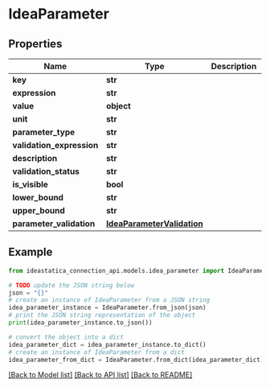 # IdeaParameter


## Properties

Name | Type | Description | Notes
------------ | ------------- | ------------- | -------------
**key** | **str** |  | [optional] 
**expression** | **str** |  | [optional] 
**value** | **object** |  | [optional] 
**unit** | **str** |  | [optional] 
**parameter_type** | **str** |  | [optional] 
**validation_expression** | **str** |  | [optional] 
**description** | **str** |  | [optional] 
**validation_status** | **str** |  | [optional] 
**is_visible** | **bool** |  | [optional] 
**lower_bound** | **str** |  | [optional] 
**upper_bound** | **str** |  | [optional] 
**parameter_validation** | [**IdeaParameterValidation**](IdeaParameterValidation.md) |  | [optional] 

## Example

```python
from ideastatica_connection_api.models.idea_parameter import IdeaParameter

# TODO update the JSON string below
json = "{}"
# create an instance of IdeaParameter from a JSON string
idea_parameter_instance = IdeaParameter.from_json(json)
# print the JSON string representation of the object
print(idea_parameter_instance.to_json())

# convert the object into a dict
idea_parameter_dict = idea_parameter_instance.to_dict()
# create an instance of IdeaParameter from a dict
idea_parameter_from_dict = IdeaParameter.from_dict(idea_parameter_dict)
```
[[Back to Model list]](../README.md#documentation-for-models) [[Back to API list]](../README.md#documentation-for-api-endpoints) [[Back to README]](../README.md)


